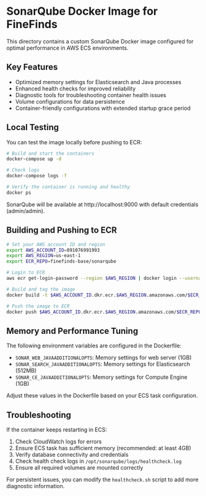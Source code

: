 # SonarQube Docker Image for FineFinds

This directory contains a custom SonarQube Docker image configured for optimal performance in AWS ECS environments.

## Key Features

- Optimized memory settings for Elasticsearch and Java processes
- Enhanced health checks for improved reliability
- Diagnostic tools for troubleshooting container health issues
- Volume configurations for data persistence
- Container-friendly configurations with extended startup grace period

## Local Testing

You can test the image locally before pushing to ECR:

```bash
# Build and start the containers
docker-compose up -d

# Check logs
docker-compose logs -f

# Verify the container is running and healthy
docker ps
```

SonarQube will be available at http://localhost:9000 with default credentials (admin/admin).

## Building and Pushing to ECR

```bash
# Set your AWS account ID and region
export AWS_ACCOUNT_ID=891076991993
export AWS_REGION=us-east-1
export ECR_REPO=finefinds-base/sonarqube

# Login to ECR
aws ecr get-login-password --region $AWS_REGION | docker login --username AWS --password-stdin $AWS_ACCOUNT_ID.dkr.ecr.$AWS_REGION.amazonaws.com

# Build and tag the image
docker build -t $AWS_ACCOUNT_ID.dkr.ecr.$AWS_REGION.amazonaws.com/$ECR_REPO:latest .

# Push the image to ECR
docker push $AWS_ACCOUNT_ID.dkr.ecr.$AWS_REGION.amazonaws.com/$ECR_REPO:latest
```

## Memory and Performance Tuning

The following environment variables are configured in the Dockerfile:

- `SONAR_WEB_JAVAADDITIONALOPTS`: Memory settings for web server (1GB)
- `SONAR_SEARCH_JAVAADDITIONALOPTS`: Memory settings for Elasticsearch (512MB)
- `SONAR_CE_JAVAADDITIONALOPTS`: Memory settings for Compute Engine (1GB)

Adjust these values in the Dockerfile based on your ECS task configuration.

## Troubleshooting

If the container keeps restarting in ECS:

1. Check CloudWatch logs for errors
2. Ensure ECS task has sufficient memory (recommended: at least 4GB)
3. Verify database connectivity and credentials
4. Check health check logs in `/opt/sonarqube/logs/healthcheck.log`
5. Ensure all required volumes are mounted correctly

For persistent issues, you can modify the `healthcheck.sh` script to add more diagnostic information. 